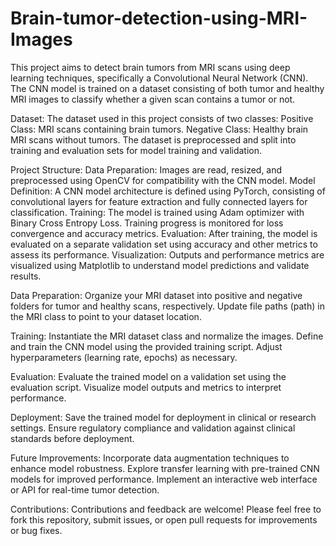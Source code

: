 # Brain-tumor-detection-using-MRI-Images
This project aims to detect brain tumors from MRI scans using deep learning techniques, specifically a Convolutional Neural Network (CNN). The CNN model is trained on a dataset consisting of both tumor and healthy MRI images to classify whether a given scan contains a tumor or not.

Dataset:
The dataset used in this project consists of two classes:
Positive Class: MRI scans containing brain tumors.
Negative Class: Healthy brain MRI scans without tumors.
The dataset is preprocessed and split into training and evaluation sets for model training and validation.

Project Structure:
Data Preparation: Images are read, resized, and preprocessed using OpenCV for compatibility with the CNN model.
Model Definition: A CNN model architecture is defined using PyTorch, consisting of convolutional layers for feature extraction and fully connected layers for classification.
Training: The model is trained using Adam optimizer with Binary Cross Entropy Loss. Training progress is monitored for loss convergence and accuracy metrics.
Evaluation: After training, the model is evaluated on a separate validation set using accuracy and other metrics to assess its performance.
Visualization: Outputs and performance metrics are visualized using Matplotlib to understand model predictions and validate results.

Data Preparation:
Organize your MRI dataset into positive and negative folders for tumor and healthy scans, respectively.
Update file paths (path) in the MRI class to point to your dataset location.

Training:
Instantiate the MRI dataset class and normalize the images.
Define and train the CNN model using the provided training script. Adjust hyperparameters (learning rate, epochs) as necessary.

Evaluation:
Evaluate the trained model on a validation set using the evaluation script.
Visualize model outputs and metrics to interpret performance.

Deployment:
Save the trained model for deployment in clinical or research settings.
Ensure regulatory compliance and validation against clinical standards before deployment.

Future Improvements:
Incorporate data augmentation techniques to enhance model robustness.
Explore transfer learning with pre-trained CNN models for improved performance.
Implement an interactive web interface or API for real-time tumor detection.

Contributions:
Contributions and feedback are welcome! Please feel free to fork this repository, submit issues, or open pull requests for improvements or bug fixes.

